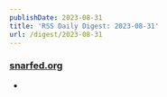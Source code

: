 ```yaml
---
publishDate: 2023-08-31
title: 'RSS Daily Digest: 2023-08-31'
url: /digest/2023-08-31
---
```


### [snarfed.org](https://snarfed.org/)

  * [](https://snarfed.org/2023-08-30_50839)
  

